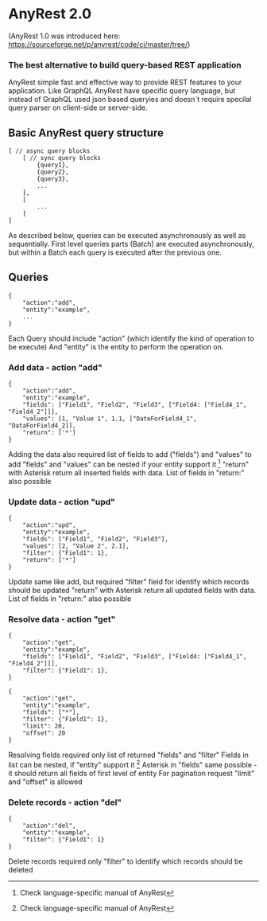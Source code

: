 # AnyRest 2.0

(AnyRest 1.0 was introduced here: https://sourceforge.net/p/anyrest/code/ci/master/tree/)

### The best alternative to build query-based REST application

AnyRest simple fast and effective way to provide REST features to your application. 
Like GraphQL AnyRest have specific query language, but instead of GraphQL used json based queryies and doesn`t 
require specilal query parser on client-side or server-side.


## Basic AnyRest query structure

```
[ // async query blocks
    [ // sync query blocks
        {query1},
        {query2},
        {query3},
        ...
    ],
    [
        ...
    ]
]
```

As described below, queries can be executed asynchronously as well as sequentially.
First level queries parts (Batch) are executed asynchronously, but within a Batch each query is executed after the previous one.


## Queries

```
{
    "action":"add",
    "entity":"example",
    ...
}
```

Each Query should include "action" (which identify the kind of operation to be execute)
And "entity" is the entity to perform the operation on.


### Add data - action "add"

```
{
    "action":"add",
    "entity":"example",
    "fields": ["Field1", "Field2", "Field3", ["Field4: ["Field4_1", "Field4_2"]]],
    "values": [1, "Value 1", 1.1, ["DateForField4_1", "DataForField4_2]],
    "return": ['*']
}

```

Adding the data also required list of fields to add ("fields") and "values" to add
"fields" and "values" can be nested if your entity support it [^1]
"return" with Asterisk return all inserted fields with data. List of fields in "return:" also possible


### Update data - action "upd"

```
{
    "action":"upd",
    "entity":"example",
    "fields": ["Field1", "Field2", "Field3"],
    "values": [2, "Value 2", 2.1],
    "filter": {"Field1": 1},
    "return": ['*']
}

```

Update same like add, but required "filter" field for identify which records should be updated
"return" with Asterisk return all updated fields with data. List of fields in "return:" also possible


### Resolve data - action "get"

```
{
    "action":"get",
    "entity":"example",
    "fields": ["Field1", "Field2", "Field3", ["Field4: ["Field4_1", "Field4_2"]]],
    "filter": {"Field1": 1},
}

{
    "action":"get",
    "entity":"example",
    "fields": ["*"],
    "filter": {"Field1": 1},
    "limit": 20,
    "offset": 20
}

```

Resolving fields required only list of returned "fields" and "filter"
Fields in list can be nested, if "entity" support it [^1]
Asterisk in "fields" same possible - it should return all fields of first level of entity
For pagination request "limit" and "offset" is allowed

### Delete records - action "del"

```
{
    "action":"del",
    "entity":"example",
    "filter": {"Field1": 1}
}

```

Delete records required only "filter" to identify which records should be deleted

[^1]: Check language-specific manual of AnyRest
